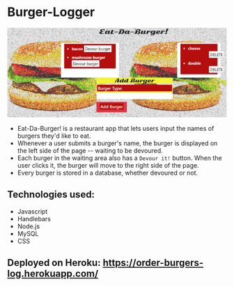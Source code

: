 # Burger-Logger

![](Burger-LoggerScrnShot.jpg)

* Eat-Da-Burger! is a restaurant app that lets users input the names of burgers they'd like to eat.
* Whenever a user submits a burger's name, the burger is displayed on the left side of the page -- waiting to be devoured.
* Each burger in the waiting area also has a `Devour it!` button. When the user clicks it, the burger will move to the right side of the page.
* Every burger is stored in a database, whether devoured or not.

## Technologies used:

* Javascript
* Handlebars
* Node.js
* MySQL
* CSS

## Deployed on Heroku: https://order-burgers-log.herokuapp.com/

